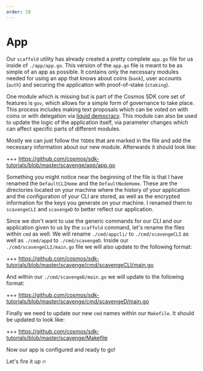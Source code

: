 ```yaml
---
order: 10
---
```


# App

Our `scaffold` utility has already created a pretty complete `app.go` file for us inside of `./app/app.go`. This version of the `app.go` file is meant to be as simple of an app as possible. It contains only the necessary modules needed for using an app that knows about coins (`bank`), user accounts (`auth`) and securing the application with proof-of-stake (`staking`).

One module which is missing but is part of the Cosmos SDK core set of features is `gov`, which allows for a simple form of governance to take place. This process includes making text proposals which can be voted on with coins or with delegation via [liquid democracy](https://en.wikipedia.org/wiki/Liquid_democracy). This module can also be used to update the logic of the application itself, via parameter changes which can affect specific parts of different modules.

Mostly we can just follow the `TODO`s that are marked in the file and add the necessary information about our new module. Afterwards it should look like:

+++ https://github.com/cosmos/sdk-tutorials/blob/master/scavenge/app/app.go

Something you might notice near the beginning of the file is that I have renamed the `DefaultCLIHome` and the `DefaultNodeHome`. These are the directories located on your machine where the history of your application and the configuration of your CLI are stored, as well as the encrypted information for the keys you generate on your machine. I renamed them to `scavengeCLI` and `scavengeD` to better reflect our application.

Since we don't want to use the generic commands for our CLI and our application given to us by the `scaffold` command, let's rename the files within `cmd` as well. We will rename `./cmd/appcli/` to `./cmd/scavengeCLI` as well as `./cmd/appd` to `./cmd/scavengeD`. Inside our `./cmd/scavengeCLI/main.go` file we will also update to the following format:

+++ https://github.com/cosmos/sdk-tutorials/blob/master/scavenge/cmd/scavengeCLI/main.go

And within our `./cmd/scavengeD/main.go` we will update to the following format:

+++ https://github.com/cosmos/sdk-tutorials/blob/master/scavenge/cmd/scavengeD/main.go

Finally we need to update our new `cmd` names within our `Makefile`. It should be updated to look like:

+++ https://github.com/cosmos/sdk-tutorials/blob/master/scavenge/Makefile

Now our app is configured and ready to go!

Let's fire it up 🔥